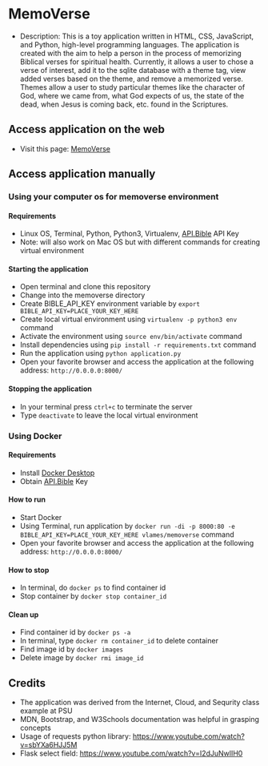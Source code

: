 # MemoVerse

* Description: This is a toy application written in HTML, CSS, JavaScript, and Python, high-level programming languages. The application is created with the aim to help a person in the process of memorizing Biblical verses for spiritual health. Currently, it allows a user to chose a verse of interest, add it to the sqlite database with a theme tag, view added verses based on the theme, and remove a memorized verse. Themes allow a user to study particular themes like the character of God, where we came from, what God expects of us, the state of the dead, when Jesus is coming back, etc. found in the Scriptures.

## Access application on the web
* Visit this page: [MemoVerse](https://memoverse.herokuapp.com/)


## Access application manually

### Using your computer os for memoverse environment

#### Requirements
* Linux OS, Terminal, Python, Python3, Virtualenv, [API.Bible](https://scripture.api.bible/signup) API Key
* Note: will also work on Mac OS but with different commands for creating virtual environment
#### Starting the application
* Open terminal and clone this repository
* Change into the memoverse directory
* Create BIBLE_API_KEY environment variable by ```export BIBLE_API_KEY=PLACE_YOUR_KEY_HERE```
* Create local virtual environment using ```virtualenv -p python3 env``` command
* Activate the environment using ```source env/bin/activate``` command
* Install dependencies using ```pip install -r requirements.txt``` command
* Run the application using ```python application.py```
* Open your favorite browser and access the application at the following address: ```http://0.0.0.0:8000/```
#### Stopping the application
* In your terminal press ```ctrl+c``` to terminate the server
* Type ```deactivate``` to leave the local virtual environment


### Using Docker

#### Requirements
* Install [Docker Desktop](https://www.docker.com/products/docker-desktop)
* Obtain [API.Bible](https://scripture.api.bible/signup) Key
#### How to run
* Start Docker
* Using Terminal, run application by ```docker run -di -p 8000:80 -e BIBLE_API_KEY=PLACE_YOUR_KEY_HERE vlames/memoverse``` command
* Open your favorite browser and access the application at the following address: ```http://0.0.0.0:8000/``` 
#### How to stop
* In terminal, do ```docker ps``` to find container id
* Stop container by ```docker stop container_id```
#### Clean up
* Find container id by ```docker ps -a```
* In terminal, type ```docker rm container_id``` to delete container
* Find image id by ```docker images```
* Delete image by ```docker rmi image_id```

## Credits

* The application was derived from the Internet, Cloud, and Sequrity class example at PSU
* MDN, Bootstrap, and W3Schools documentation was helpful in grasping concepts
* Usage of requests python library: https://www.youtube.com/watch?v=sbYXa6HJJ5M
* Flask select field: https://www.youtube.com/watch?v=I2dJuNwlIH0
